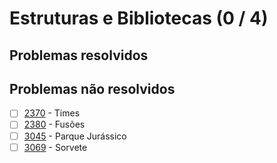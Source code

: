 # Estruturas e Bibliotecas (0 / 4)



## Problemas resolvidos


## Problemas não resolvidos

  - [ ]  [2370](https://www.beecrowd.com.br/judge/pt/problems/view/2370) - Times
  - [ ]  [2380](https://www.beecrowd.com.br/judge/pt/problems/view/2380) - Fusões
  - [ ]  [3045](https://www.beecrowd.com.br/judge/pt/problems/view/3045) - Parque Jurássico
  - [ ]  [3069](https://www.beecrowd.com.br/judge/pt/problems/view/3069) - Sorvete